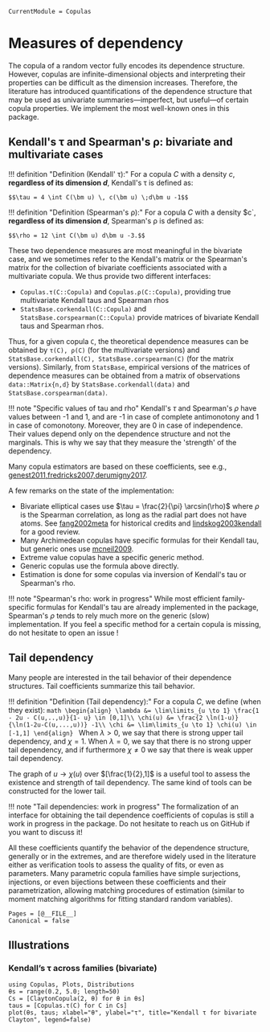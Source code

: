 ```@meta
CurrentModule = Copulas
```

# Measures of dependency


The copula of a random vector fully encodes its dependence structure. 
However, copulas are infinite-dimensional objects and interpreting their properties can be difficult as the dimension increases. 
Therefore, the literature has introduced quantifications of the dependence structure that may be used as univariate summaries—imperfect, but useful—of certain copula properties. 
We implement the most well-known ones in this package. 

## Kendall's τ and Spearman's ρ: bivariate and multivariate cases

!!! definition "Definition (Kendall' τ):"
    For a copula $C$ with a density $c$, **regardless of its dimension $d$**, Kendall's τ is defined as: 

    $$\tau = 4 \int C(\bm u) \, c(\bm u) \;d\bm u -1$$

!!! definition "Definition (Spearman's ρ):"
    For a copula $C$ with a density $c`, **regardless of its dimension $d$**, Spearman's ρ is defined as: 

    $$\rho = 12 \int C(\bm u) d\bm u -3.$$

These two dependence measures are most meaningful in the bivariate case, and we sometimes refer to the Kendall's matrix or the Spearman's matrix for the collection of bivariate coefficients associated with a multivariate copula. 
We thus provide two different interfaces:
* `Copulas.τ(C::Copula)` and `Copulas.ρ(C::Copula)`, providing true multivariate Kendall taus and Spearman rhos
* `StatsBase.corkendall(C::Copula)` and `StatsBase.corspearman(C::Copula)` provide matrices of bivariate Kendall taus and Spearman rhos. 

Thus, for a given copula `C`, the theoretical dependence measures can be obtained by `τ(C), ρ(C)` (for the multivariate versions) and `StatsBase.corkendall(C), StatsBase.corspearman(C)` (for the matrix versions).
Similarly, from `StatsBase`, empirical versions of the matrices of dependence measures can be obtained from a matrix of observations `data::Matrix{n,d}` by `StatsBase.corkendall(data)` and `StatsBase.corspearman(data)`.

!!! note "Specific values of tau and rho"
    Kendall's $\tau$ and Spearman's $\rho$ have values between -1 and 1, and are -1 in case of complete antimonotony and 1 in case of comonotony. 
    Moreover, they are 0 in case of independence. 
    Their values depend only on the dependence structure and not the marginals. 
    This is why we say that they measure the 'strength' of the dependency.

Many copula estimators are based on these coefficients, see e.g., [genest2011,fredricks2007,derumigny2017](@cite).

A few remarks on the state of the implementation:

* Bivariate elliptical cases use $\tau = \frac{2}{\pi} \arcsin(\rho)$ where $\rho$ is the Spearman correlation, as long as the radial part does not have atoms. See [fang2002meta](@cite) for historical credits and [lindskog2003kendall](@cite) for a good review.
* Many Archimedean copulas have specific formulas for their Kendall tau, but generic ones use [mcneil2009](@cite).
* Extreme value copulas have a specific generic method.
* Generic copulas use the formula above directly. 
* Estimation is done for some copulas via inversion of Kendall's tau or Spearman's rho.

!!! note "Spearman's rho: work in progress"
    While most efficient family-specific formulas for Kendall's tau are already implemented in the package, Spearman's $\rho$ tends to rely much more on the generic (slow) implementation. If you feel a specific method for a certain copula is missing, do not hesitate to open an issue !

## Tail dependency

Many people are interested in the tail behavior of their dependence structures. Tail coefficients summarize this tail behavior.

!!! definition "Definition (Tail dependency):"
    For a copula $C$, we define (when they exist):
    ```math
     \begin{align}
       \lambda &= \lim\limits_{u \to 1} \frac{1 - 2u - C(u,..,u)}{1- u} \in [0,1]\\
       \chi(u) &= \frac{2 \ln(1-u)}{\ln(1-2u-C(u,...,u))} -1\\
       \chi &= \lim\limits_{u \to 1} \chi(u) \in [-1,1]
     \end{align}
    ```
    When $\lambda > 0$, we say that there is strong upper tail dependency, and $\chi = 1$. When $\lambda = 0$, we say that there is no strong upper tail dependency, and if furthermore $\chi \neq 0$ we say that there is weak upper tail dependency.

The graph of $u \to \chi(u)$ over $[\frac{1}{2},1]$ is a useful tool to assess the existence and strength of tail dependency. The same kind of tools can be constructed for the lower tail. 

!!! note "Tail dependencies: work in progress"
    The formalization of an interface for obtaining the tail dependence coefficients of copulas is still a work in progress in the package. Do not hesitate to reach us on GitHub if you want to discuss it!


All these coefficients quantify the behavior of the dependence structure, generally or in the extremes, and are therefore widely used in the literature either as verification tools to assess the quality of fits, or even as parameters.
Many parametric copula families have simple surjections, injections, or even bijections between these coefficients and their parametrization, allowing matching procedures of estimation (similar to moment matching algorithms for fitting standard random variables).


```@bibliography
Pages = [@__FILE__]
Canonical = false
```

## Illustrations

### Kendall’s τ across families (bivariate)

```@example dep
using Copulas, Plots, Distributions
θs = range(0.2, 5.0; length=50)
Cs = [ClaytonCopula(2, θ) for θ in θs]
taus = [Copulas.τ(C) for C in Cs]
plot(θs, taus; xlabel="θ", ylabel="τ", title="Kendall τ for bivariate Clayton", legend=false)
```